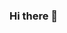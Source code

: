 ### Hi there 👋

<!--
**TheRealKfcLover/TheRealKfcLover** is a ✨ _special_ ✨ repository because its `README.md` (this file) appears on your GitHub profile.

Here are some ideas to get you started:

- 🔭 I’m currently working on nothing
- 🌱 I’m currently learning about being a disappointment
- 👯 I’m looking to collaborate on nothing
- 🤔 I’m looking for help with nothing
- 💬 Ask me about nothing
- 📫 How to reach me: don't
- 😄 Pronouns: nah
- ⚡ Fun fact: nah
--> 
